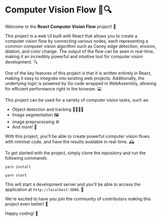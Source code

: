 # Computer Vision Flow 🚀🔍

Welcome to the **React Computer Vision Flow** project! 🚀

This project is a web UI built with React that allows you to create a computer vision flow by connecting various nodes, each representing a common computer vision algorithm such as Canny edge detection, erosion, dilation, and color change. The output of the flow can be seen in real-time, making it an incredibly powerful and intuitive tool for computer vision development. 🔍

One of the key features of this project is that it is written entirely in React, making it easy to integrate into existing web projects. Additionally, the underlying logic is powered by Go code wrapped in WebAssembly, allowing for efficient performance right in the browser. 💻

This project can be used for a variety of computer vision tasks, such as:

- Object detection and tracking 🚶‍♂️🚶‍♀️
- Image segmentation 🖼️
- image preprocessing ⚙️
- And more! 🚀

With this project, you'll be able to create powerful computer vision flows with minimal code, and have the results available in real-time. 🕰️

To get started with the project, simply clone the repository and run the following commands:

    yarn install

    yarn start 

This will start a development server and you'll be able to access the application at `http://localhost:3000`. 🚀

We're excited to have you join the community of contributors making this project even better! 🤝

Happy coding! 🎉
